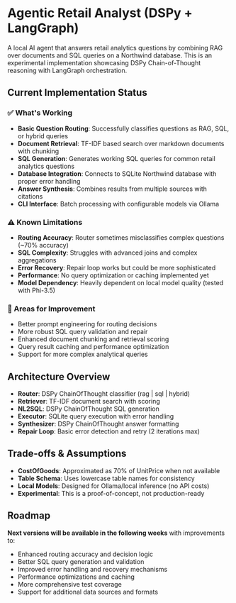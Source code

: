 # Agentic Retail Analyst (DSPy + LangGraph)

A local AI agent that answers retail analytics questions by combining RAG over documents and SQL queries on a Northwind database. This is an experimental implementation showcasing DSPy Chain-of-Thought reasoning with LangGraph orchestration.

## Current Implementation Status

### ✅ What's Working
- **Basic Question Routing**: Successfully classifies questions as RAG, SQL, or hybrid queries
- **Document Retrieval**: TF-IDF based search over markdown documents with chunking
- **SQL Generation**: Generates working SQL queries for common retail analytics questions
- **Database Integration**: Connects to SQLite Northwind database with proper error handling
- **Answer Synthesis**: Combines results from multiple sources with citations
- **CLI Interface**: Batch processing with configurable models via Ollama

### ⚠️ Known Limitations
- **Routing Accuracy**: Router sometimes misclassifies complex questions (~70% accuracy)
- **SQL Complexity**: Struggles with advanced joins and complex aggregations
- **Error Recovery**: Repair loop works but could be more sophisticated
- **Performance**: No query optimization or caching implemented yet
- **Model Dependency**: Heavily dependent on local model quality (tested with Phi-3.5)

### 🔧 Areas for Improvement
- Better prompt engineering for routing decisions
- More robust SQL query validation and repair
- Enhanced document chunking and retrieval scoring
- Query result caching and performance optimization
- Support for more complex analytical queries

## Architecture Overview
- **Router**: DSPy ChainOfThought classifier (rag | sql | hybrid)
- **Retriever**: TF-IDF document search with scoring
- **NL2SQL**: DSPy ChainOfThought SQL generation
- **Executor**: SQLite query execution with error handling
- **Synthesizer**: DSPy ChainOfThought answer formatting
- **Repair Loop**: Basic error detection and retry (2 iterations max)

## Trade-offs & Assumptions
- **CostOfGoods**: Approximated as 70% of UnitPrice when not available
- **Table Schema**: Uses lowercase table names for consistency
- **Local Models**: Designed for Ollama/local inference (no API costs)
- **Experimental**: This is a proof-of-concept, not production-ready

## Roadmap

**Next versions will be available in the following weeks** with improvements to:
- Enhanced routing accuracy and decision logic
- Better SQL query generation and validation
- Improved error handling and recovery mechanisms
- Performance optimizations and caching
- More comprehensive test coverage
- Support for additional data sources and formats